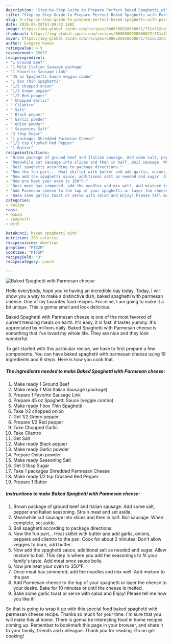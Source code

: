 ```yaml
---
description: "Step-by-Step Guide to Prepare Perfect Baked Spaghetti with Parmesan cheese"
title: "Step-by-Step Guide to Prepare Perfect Baked Spaghetti with Parmesan cheese"
slug: 9-step-by-step-guide-to-prepare-perfect-baked-spaghetti-with-parmesan-cheese
date: 2020-09-20T01:09:33.188Z
image: https://img-global.cpcdn.com/recipes/6086506928668672/751x532cq70/baked-spaghetti-with-parmesan-cheese-recipe-main-photo.jpg
thumbnail: https://img-global.cpcdn.com/recipes/6086506928668672/751x532cq70/baked-spaghetti-with-parmesan-cheese-recipe-main-photo.jpg
cover: https://img-global.cpcdn.com/recipes/6086506928668672/751x532cq70/baked-spaghetti-with-parmesan-cheese-recipe-main-photo.jpg
author: Gregory Ramos
ratingvalue: 4.9
reviewcount: 35037
recipeingredient:
- "1 Ground Beef"
- "1 Mild Italian Sausage package"
- "1 Favorite Sausage Link"
- "45 oz Spaghetti Sauce veggie combo"
- "1 box Thin Spaghetti"
- "1/2 chopped onion"
- "1/2 Green pepper"
- "1/2 Red pepper"
- " Chopped Garlic"
- " Cilantro"
- " Salt"
- " Black pepper"
- " Garlic powder"
- " Onion powder"
- " Seasoning Salt"
- "3 tbsp Sugar"
- "1 packages Shredded Parmesan Cheese"
- "1/2 tsp Crushed Red Pepper"
- "1 Butter"
recipeinstructions:
- "Brown package of ground beef and Italian sausage. Add some salt, pepper and Italian seasoning. Strain meat and set aside."
- "Meanwhile cut sausage into slices and then in half. Boil sausage. When complete, set aside."
- "Boil spaghetti according to package directions."
- "Now the fun part... Heat skillet with butter and add garlic, onions, peppers and cilantro to the pan. Cook for about 2 minutes. Don&#39;t allow veggies to burn, add butter."
- "Now add the spaghetti sauce, additional salt as needed and sugar. Allow mixture to boil. This step is where you add the seasonings to fit your family&#39;s taste. Add meat once sauce boils."
- "Now pre heat your oven to 350°F."
- "Once meat has simmered, add the noodles and mix well. Add mixture to the pan"
- "Add Parmesan cheese to the top of your spaghetti or layer the cheese to your desire. Bake for 10 minutes or until the cheese is melted."
- "Bake some garlic toast or serve with salad and Enjoy! Please tell me how you like it!"
categories:
- Recipe
tags:
- baked
- spaghetti
- with

katakunci: baked spaghetti with 
nutrition: 293 calories
recipecuisine: American
preptime: "PT32M"
cooktime: "PT55M"
recipeyield: "3"
recipecategory: Lunch

---
```



![Baked Spaghetti with Parmesan cheese](https://img-global.cpcdn.com/recipes/6086506928668672/751x532cq70/baked-spaghetti-with-parmesan-cheese-recipe-main-photo.jpg)

Hello everybody, hope you're having an incredible day today. Today, I will show you a way to make a distinctive dish, baked spaghetti with parmesan cheese. One of my favorites food recipes. For mine, I am going to make it a bit unique. This is gonna smell and look delicious.



Baked Spaghetti with Parmesan cheese is one of the most favored of current trending meals on earth. It's easy, it is fast, it tastes yummy. It's appreciated by millions daily. Baked Spaghetti with Parmesan cheese is something that I've loved my whole life. They are nice and they look wonderful.


To get started with this particular recipe, we have to first prepare a few components. You can have baked spaghetti with parmesan cheese using 19 ingredients and 9 steps. Here is how you cook that.

<!--inarticleads1-->

##### The ingredients needed to make Baked Spaghetti with Parmesan cheese:

1. Make ready 1 Ground Beef
1. Make ready 1 Mild Italian Sausage (package)
1. Prepare 1 Favorite Sausage Link
1. Prepare 45 oz Spaghetti Sauce (veggie combo)
1. Make ready 1 box Thin Spaghetti
1. Take 1/2 chopped onion
1. Get 1/2 Green pepper
1. Prepare 1/2 Red pepper
1. Take  Chopped Garlic
1. Take  Cilantro
1. Get  Salt
1. Make ready  Black pepper
1. Make ready  Garlic powder
1. Prepare  Onion powder
1. Make ready  Seasoning Salt
1. Get 3 tbsp Sugar
1. Take 1 packages Shredded Parmesan Cheese
1. Make ready 1/2 tsp Crushed Red Pepper
1. Prepare 1 Butter




<!--inarticleads2-->

##### Instructions to make Baked Spaghetti with Parmesan cheese:

1. Brown package of ground beef and Italian sausage. Add some salt, pepper and Italian seasoning. Strain meat and set aside.
1. Meanwhile cut sausage into slices and then in half. Boil sausage. When complete, set aside.
1. Boil spaghetti according to package directions.
1. Now the fun part... Heat skillet with butter and add garlic, onions, peppers and cilantro to the pan. Cook for about 2 minutes. Don&#39;t allow veggies to burn, add butter.
1. Now add the spaghetti sauce, additional salt as needed and sugar. Allow mixture to boil. This step is where you add the seasonings to fit your family&#39;s taste. Add meat once sauce boils.
1. Now pre heat your oven to 350°F.
1. Once meat has simmered, add the noodles and mix well. Add mixture to the pan
1. Add Parmesan cheese to the top of your spaghetti or layer the cheese to your desire. Bake for 10 minutes or until the cheese is melted.
1. Bake some garlic toast or serve with salad and Enjoy! Please tell me how you like it!




So that is going to wrap it up with this special food baked spaghetti with parmesan cheese recipe. Thanks so much for your time. I'm sure that you will make this at home. There is gonna be interesting food in home recipes coming up. Remember to bookmark this page in your browser, and share it to your family, friends and colleague. Thank you for reading. Go on get cooking!

